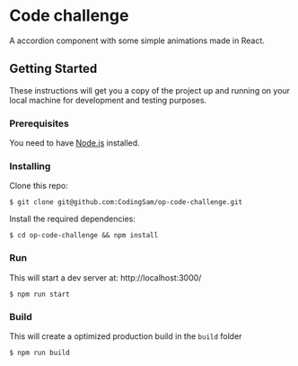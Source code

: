 # Code challenge
A accordion component with some simple animations made in React.

## Getting Started

These instructions will get you a copy of the project up and running on your local machine for development and testing purposes.

### Prerequisites

You need to have [Node.js](https://nodejs.org/en/) installed.

### Installing

Clone this repo:
```
$ git clone git@github.com:CodingSam/op-code-challenge.git
```
Install the required dependencies:
```
$ cd op-code-challenge && npm install
```
### Run
This will start a dev server at: http://localhost:3000/
```
$ npm run start
```

### Build
This will create a optimized production build in the ```build``` folder
```
$ npm run build
```